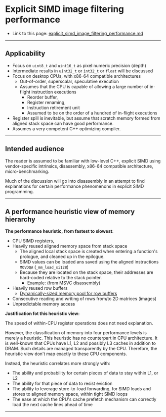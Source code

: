 # Explicit SIMD image filtering performance

 * Link to this page: [explicit_simd_image_filtering_performance.md](./explicit_simd_image_filtering_performance.md)
 
---

## Applicability

 * Focus on ```uint8_t``` and ```uint16_t``` as pixel numeric precision (depth)
 * Intermediate results in ```uint32_t``` or ```int32_t``` or ```float``` will be discussed
 * Focus on desktop CPUs, with x86-64 compatible architectures
   * Out-of-order, superscalar, speculative execution
   * Assumes that the CPU is capable of allowing a large number of in-flight instruction executions
     * Reorder buffer, 
	 * Register renaming, 
	 * Instruction retirement unit
	 * Assumed to be on the order of a hundred of in-flight executions
 * Register spill is inevitable, but assume that scratch memory formed from aligned stack space can have good performance.
 * Assumes a very competent C++ optimizing compiler.

---

## Intended audience

The reader is assumed to be familiar with low-level C++, explicit SIMD using vendor-specific intrinsics, 
disassembly, x86-64 compatible architecture, micro-benchmarking.

Much of the discussion will go into disassembly in an attempt to find explanations for certain 
performance phenomenons in explicit SIMD programming.

---

## A performance heuristic view of memory hierarchy

**The performance heuristic, from fastest to slowest:**

 * CPU SIMD registers,
 * Heavily reused aligned memory space from stack space 
   * The aligned local stack space is created when entering a function's prologue, and cleaned up in the epilogue.
   * SIMD values can be loaded ans saved using the aligned instructions ```MOVDQA``` (```_mm_load_si128```)
   * Because they are located on the stack space, their addresses are hard-coded relative to the stack pointer.
     * Example: (from MSVC disassembly)
 * Heavily reused row buffers
   * [Dynamically-sized memory pool for row buffers](./row_buffers.md)
 * Consecutive reading and writing of rows from/to 2D matrices (images)
 * Unpredictable memory access

**Justification fot this heuristic view:**

The speed of within-CPU register operations does not need explanation.

However, the classification of memory into four performance levels is merely a heuristic. 
This heuristic has no counterpart in CPU architecture. It is well-known that CPUs have L1, 
L2 and possibly L3 caches in addition to DRAM. Such details are managed transparently by 
the CPU. Therefore, the heuristic view don't map exactly to these CPU components.

Instead, the heuristic correlates more strongly with: 

 * The ability and probability for certain pieces of data to stay within L1, or L2
 * The ability for that piece of data to resist eviction
 * The ability to leverage store-to-load forwarding, for SIMD loads and stores to 
   aligned memory space, within tight SIMD loops
 * The ease at which the CPU's cache prefetch mechanism can correctly load the next 
   cache lines ahead of time

---
